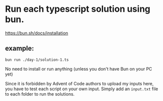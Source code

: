 # Run each typescript solution using bun.

https://bun.sh/docs/installation

## example:

`bun run ./day-1/solution-1.ts`

No need to install or run anything (unless you don't have Bun on your PC yet)

Since it is forbidden by Advent of Code authors to upload my inputs here, you have to test each script on your own input. Simply add an `input.txt` file to each folder to run the solutions.
